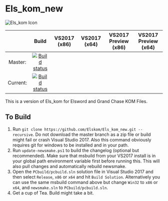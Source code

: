 # Els_kom_new

![Els_kom Icon](https://github.com/Elskom/Els_kom_new/blob/icon/els_kom.png)

|       | Build | VS2017 (x86) | VS2017 (x64) | VS2017 Preview (x86) | VS2017 Preview (x64) |
|:---------------:  |:---------------:  |:---------------:  |:---------------:  |:---------------:  |:---------------:  |
| Master: | [![Build status](https://ci.appveyor.com/api/projects/status/5ikdee6h3qy6lyum/branch/master?svg=true&passingText=Master%20-%20OK&pendingText=Master%20-%20Pending&failingText=Master%20-%20Failing)](https://ci.appveyor.com/project/AraHaan/els-kom-new) |
| Current: | [![Build status](https://ci.appveyor.com/api/projects/status/5ikdee6h3qy6lyum?svg=true&passingText=Current%20-%20OK&pendingText=Current%20-%20Pending&failingText=Current%20-%20Failing)](https://ci.appveyor.com/project/AraHaan/els-kom-new) |

This is a version of Els_kom for Elsword and Grand Chase KOM Files.

## To Build

1. Run ``git clone https://github.com/Elskom/Els_kom_new.git --recursive``. Do not download the master branch as a zip file or build might fail or crash Visual Studio 2017. Also this command obviously requires git for windows to be installed and in your path.
2. Run ``update-newsmake.ps1`` to build the changelog (optional but recommended). Make sure that msbuild from your VS2017 install is in your global path environment variable first before running this. This will also pull changes and automatically rebuild newsmake.
3. Open the ``PCbuild/pcbuild.sln`` solution file in Visual Studio 2017 and then select ``Release``, ``x86`` or ``x64`` and hit ``Build Solution``. Alternatively you can use the same msbuild command above but change ``Win32`` to ``x86`` or ``x64``, and ``newsmake.sln`` to ``PCbuild/pcbuild.sln``.
4. Get a cup of Tea. Build might take a bit.
